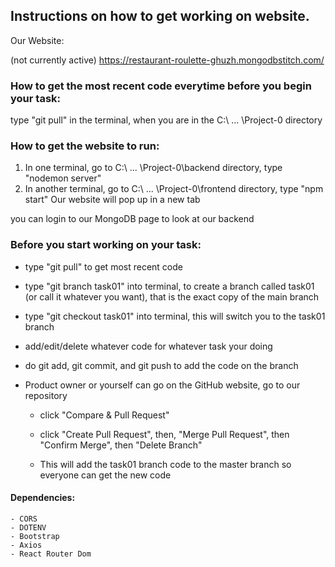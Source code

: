 
## Instructions on how to get working on website.

Our Website:

(not currently active)
https://restaurant-roulette-ghuzh.mongodbstitch.com/
### How to get the most recent code everytime before you begin your task:
type "git pull" in the terminal, when you are in the C:\ ... \Project-0 directory

### How to get the website to run:

1) In one terminal, go to C:\ ... \Project-0\backend directory, type "nodemon server"
2) In another terminal, go to C:\ ... \Project-0\frontend directory, type "npm start"
Our website will pop up in a new tab

you can login to our MongoDB page to look at our backend

### Before you start working on your task:

- type "git pull" to get most recent code

- type "git branch task01" into terminal, to create a branch called task01 (or call it whatever you want), that is the exact copy of the main branch

- type "git checkout task01" into terminal, this will switch you to the task01 branch

- add/edit/delete whatever code for whatever task your doing

- do git add, git commit, and git push to add the code on the branch

- Product owner or yourself can go on the GitHub website, go to our repository

    - click "Compare & Pull Request"

    - click "Create Pull Request", then, "Merge Pull Request", then "Confirm Merge", then "Delete Branch"

    - This will add the task01 branch code to the master branch so everyone can get the new code
#### Dependencies:
    - CORS
    - DOTENV
    - Bootstrap
    - Axios
    - React Router Dom
